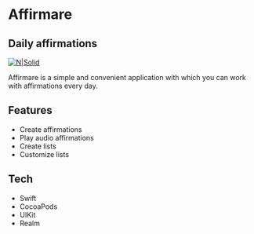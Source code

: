 # Affirmare
## Daily affirmations

[![N|Solid](https://evpes.github.io/cv/images/affirmare-120px.png)](https://apps.apple.com/us/app/affirmare/id1569155878?ign-mpt=uo%3D2)

Affirmare is a simple and convenient application with which you can work with affirmations every day.


## Features

* Create affirmations
* Play audio affirmations
* Create lists
* Customize lists

## Tech

- Swift
- CocoaPods
- UIKit
- Realm
